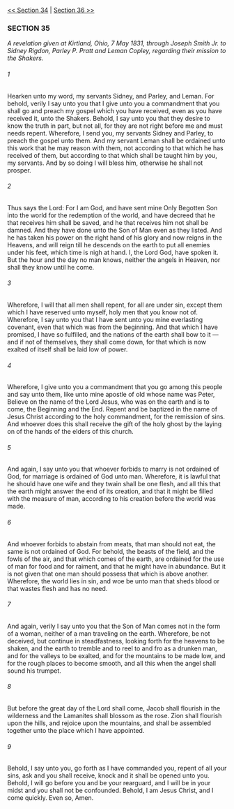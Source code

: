 [<< Section 34](Section%2034.md)  |  [Section 36 >>](Section%2036.md)

### SECTION 35

*A revelation given at Kirtland, Ohio, 7 May 1831, through Joseph Smith Jr. to Sidney Rigdon, Parley P. Pratt and Leman Copley, regarding their mission to the Shakers.*

###### 1
Hearken unto my word, my servants Sidney, and Parley, and Leman. For behold, verily I say unto you that I give unto you a commandment that you shall go and preach my gospel which you have received, even as you have received it, unto the Shakers. Behold, I say unto you that they desire to know the truth in part, but not all, for they are not right before me and must needs repent. Wherefore, I send you, my servants Sidney and Parley, to preach the gospel unto them. And my servant Leman shall be ordained unto this work that he may reason with them, not according to that which he has received of them, but according to that which shall be taught him by you, my servants. And by so doing I will bless him, otherwise he shall not prosper.

###### 2
Thus says the Lord: For I am God, and have sent mine Only Begotten Son into the world for the redemption of the world, and have decreed that he that receives him shall be saved, and he that receives him not shall be damned. And they have done unto the Son of Man even as they listed. And he has taken his power on the right hand of his glory and now reigns in the Heavens, and will reign till he descends on the earth to put all enemies under his feet, which time is nigh at hand. I, the Lord God, have spoken it. But the hour and the day no man knows, neither the angels in Heaven, nor shall they know until he come.

###### 3
Wherefore, I will that all men shall repent, for all are under sin, except them which I have reserved unto myself, holy men that you know not of. Wherefore, I say unto you that I have sent unto you mine everlasting covenant, even that which was from the beginning. And that which I have promised, I have so fulfilled, and the nations of the earth shall bow to it — and if not of themselves, they shall come down, for that which is now exalted of itself shall be laid low of power.

###### 4
Wherefore, I give unto you a commandment that you go among this people and say unto them, like unto mine apostle of old whose name was Peter, Believe on the name of the Lord Jesus, who was on the earth and is to come, the Beginning and the End. Repent and be baptized in the name of Jesus Christ according to the holy commandment, for the remission of sins. And whoever does this shall receive the gift of the holy ghost by the laying on of the hands of the elders of this church.

###### 5
And again, I say unto you that whoever forbids to marry is not ordained of God, for marriage is ordained of God unto man. Wherefore, it is lawful that he should have one wife and they twain shall be one flesh, and all this that the earth might answer the end of its creation, and that it might be filled with the measure of man, according to his creation before the world was made.

###### 6
And whoever forbids to abstain from meats, that man should not eat, the same is not ordained of God. For behold, the beasts of the field, and the fowls of the air, and that which comes of the earth, are ordained for the use of man for food and for raiment, and that he might have in abundance. But it is not given that one man should possess that which is above another. Wherefore, the world lies in sin, and woe be unto man that sheds blood or that wastes flesh and has no need.

###### 7
And again, verily I say unto you that the Son of Man comes not in the form of a woman, neither of a man traveling on the earth. Wherefore, be not deceived, but continue in steadfastness, looking forth for the heavens to be shaken, and the earth to tremble and to reel to and fro as a drunken man, and for the valleys to be exalted, and for the mountains to be made low, and for the rough places to become smooth, and all this when the angel shall sound his trumpet.

###### 8
But before the great day of the Lord shall come, Jacob shall flourish in the wilderness and the Lamanites shall blossom as the rose. Zion shall flourish upon the hills, and rejoice upon the mountains, and shall be assembled together unto the place which I have appointed.

###### 9
Behold, I say unto you, go forth as I have commanded you, repent of all your sins, ask and you shall receive, knock and it shall be opened unto you. Behold, I will go before you and be your rearguard, and I will be in your midst and you shall not be confounded. Behold, I am Jesus Christ, and I come quickly. Even so, Amen.